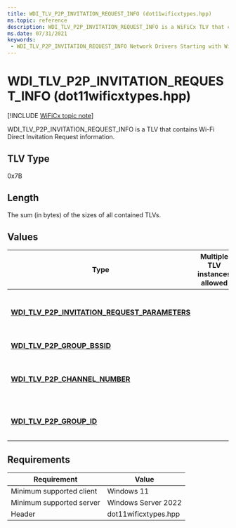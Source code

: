 ```yaml
---
title: WDI_TLV_P2P_INVITATION_REQUEST_INFO (dot11wificxtypes.hpp)
ms.topic: reference
description: WDI_TLV_P2P_INVITATION_REQUEST_INFO is a WiFiCx TLV that contains Wi-Fi Direct Invitation Request information.
ms.date: 07/31/2021
keywords:
 - WDI_TLV_P2P_INVITATION_REQUEST_INFO Network Drivers Starting with Windows Vista
---
```


# WDI\_TLV\_P2P\_INVITATION\_REQUEST\_INFO (dot11wificxtypes.hpp)

[!INCLUDE [WiFiCx topic note](../includes/wificx-version-warning.md)]


WDI\_TLV\_P2P\_INVITATION\_REQUEST\_INFO is a TLV that contains Wi-Fi Direct Invitation Request information.

## TLV Type


0x7B

## Length


The sum (in bytes) of the sizes of all contained TLVs.

## Values


| Type                                                                                                | Multiple TLV instances allowed | Optional | Description                                     |
|-----------------------------------------------------------------------------------------------------|--------------------------------|----------|-------------------------------------------------|
| [**WDI\_TLV\_P2P\_INVITATION\_REQUEST\_PARAMETERS**](wdi-tlv-p2p-invitation-request-parameters.md) |                                |          | The Wi-Fi Direct Invitation Request parameters. |
| [**WDI\_TLV\_P2P\_GROUP\_BSSID**](wdi-tlv-p2p-group-bssid.md)                                      |                                | X        | The Group BSSID.                                |
| [**WDI\_TLV\_P2P\_CHANNEL\_NUMBER**](wdi-tlv-p2p-channel-number.md)                                |                                | X        | The operating channel for Wi-Fi Direct GO.      |
| [**WDI\_TLV\_P2P\_GROUP\_ID**](wdi-tlv-p2p-group-id.md)                                            |                                |          | The Group ID for target Wi-Fi Direct GO.        |

 

## Requirements

|Requirement|Value|
|--- |--- |
|Minimum supported client|Windows 11|
|Minimum supported server|Windows Server 2022|
|Header|dot11wificxtypes.hpp|


 

 





